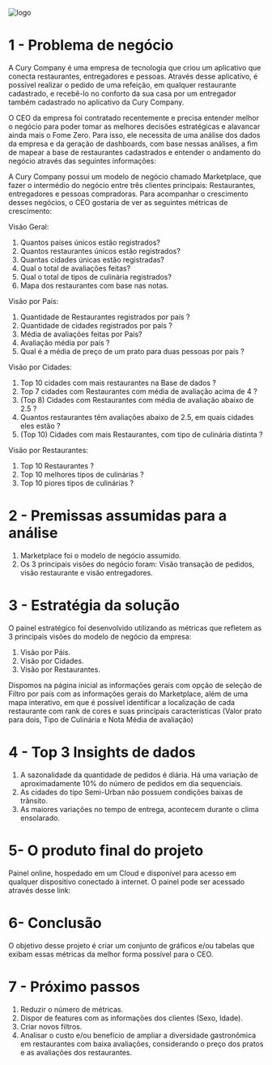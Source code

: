 ![logo](https://github.com/Sanches2707/Fome-Zero/assets/140003889/6c8f45c8-d8b2-4fdb-b6f6-1165828beb83)


# 1 - Problema de negócio

A Cury Company é uma empresa de tecnologia que criou um aplicativo
que conecta restaurantes, entregadores e pessoas.
Através desse aplicativo, é possível realizar o pedido de uma refeição, em
qualquer restaurante cadastrado, e recebê-lo no conforto da sua casa por
um entregador também cadastrado no aplicativo da Cury Company.

O CEO da empresa foi contratado recentemente e precisa entender melhor o negócio para poder tomar as melhores decisões estratégicas e alavancar ainda mais o Fome Zero. Para isso, ele necessita de uma análise dos dados da empresa e da geração de dashboards, com base nessas análises, a fim de mapear a base de restaurantes cadastrados e entender o andamento do negócio através das seguintes informações:

A Cury Company possui um modelo de negócio chamado Marketplace,
que fazer o intermédio do negócio entre três clientes principais:
Restaurantes, entregadores e pessoas compradoras. Para acompanhar o
crescimento desses negócios, o CEO gostaria de ver as seguintes
métricas de crescimento:

Visão Geral:

1. Quantos países únicos estão registrados?
2. Quantos restaurantes únicos estão registrados?
3. Quantas cidades únicas estão registradas?
4. Qual o total de avaliações feitas?
5. Qual o total de tipos de culinária registrados?
6. Mapa dos restaurantes com base nas notas.

Visão por País:

1. Quantidade de Restaurantes registrados por país ?
2. Quantidade de cidades registrados por país ?
3. Média de avaliações feitas por País?
4. Avaliação média por país ?
5. Qual é a média de preço de um prato para duas pessoas por país ?

Visão por Cidades:

1. Top 10 cidades com mais restaurantes na Base de dados ?
2. Top 7 cidades com Restaurantes com média de avaliação acima de 4 ?
3. (Top 8) Cidades com Restaurantes com média de avaliação abaixo de 2.5 ?
4. Quantos restaurantes têm avaliações abaixo de 2.5, em quais cidades eles estão ?
5. (Top 10) Cidades com mais Restaurantes, com tipo de culinária distinta ? 

Visão por Restaurantes:

1. Top 10 Restaurantes ?
2. Top 10 melhores tipos de culinárias ?
3. Top 10 piores tipos de culinárias ?

# 2 - Premissas assumidas para a análise

1. Marketplace foi o modelo de negócio assumido.
2. Os 3 principais visões do negócio foram: Visão transação de pedidos,
visão restaurante e visão entregadores.

# 3 - Estratégia da solução

O painel estratégico foi desenvolvido utilizando as métricas que refletem as 3 principais visões do modelo de negócio da empresa:

1. Visão por Páis.
2. Visão por Cidades.
3. Visão por Restaurantes.

Dispomos na página inicial as informações gerais com opção de seleção de Filtro por país com as informações gerais do Marketplace, além de uma mapa interativo, em que é possível identificar a localização de cada restaurante com rank de cores e suas principais características (Valor prato para dois, Tipo de Culinária e Nota Média de avaliação)

# 4 - Top 3 Insights de dados

1. A sazonalidade da quantidade de pedidos é diária. Há uma variação de aproximadamente 10% do número de pedidos em dia sequenciais.
2. As cidades do tipo Semi-Urban não possuem condições baixas de trânsito.
3. As maiores variações no tempo de entrega, acontecem durante o clima ensolarado.

# 5- O produto final do projeto

Painel online, hospedado em um Cloud e disponível para acesso em qualquer dispositivo conectado à internet.
O painel pode ser acessado através desse link:

# 6- Conclusão

O objetivo desse projeto é criar um conjunto de gráficos e/ou tabelas que exibam essas métricas da melhor forma possível para o CEO.

# 7 - Próximo passos

1. Reduzir o número de métricas.
2. Dispor de features com as informações dos clientes (Sexo, Idade).
3. Criar novos filtros.
4. Analisar o custo e/ou benefício de ampliar a diversidade gastronômica em restaurantes com baixa avaliações, considerando o preço dos pratos e as avaliações dos restaurantes.










